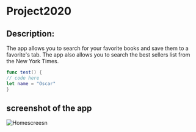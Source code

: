 # Project2020

## Description: 

The app allows you to search for your favorite books and save them to a favorite's tab. The app also allows you to search the best sellers list from the New York Times.

```swift
func test() {
// code here
let name = "Oscar"
}
```

## screenshot of the app

![Homescreesn](Assets/)
